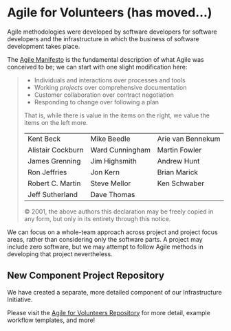 <!--
 Copyright (C) 2023 Innovate for Vegas Foundation
 
 This file is part of doc-org-howtos.
 
 doc-org-howtos is free software: you can redistribute it and/or modify
 it under the terms of the GNU General Public License as published by
 the Free Software Foundation, either version 3 of the License, or
 (at your option) any later version.
 
 doc-org-howtos is distributed in the hope that it will be useful,
 but WITHOUT ANY WARRANTY; without even the implied warranty of
 MERCHANTABILITY or FITNESS FOR A PARTICULAR PURPOSE.  See the
 GNU General Public License for more details.
 
 You should have received a copy of the GNU General Public License
 along with doc-org-howtos.  If not, see <http://www.gnu.org/licenses/>.
-->

# Agile for Volunteers (has moved…)

Agile methodologies were developed by software developers for software developers and the infrastructure in which the business of software development takes place.

The [Agile Manifesto](http://agilemanifesto.org/) is the fundamental description of what Agile was conceived to be; we can start with one slight modification here:

> - Individuals and interactions over processes and tools
> - Working *projects* over comprehensive documentation
> - Customer collaboration over contract negotiation
> - Responding to change over following a plan
>  
> That is, while there is value in the items on the right, we value the items on the left more.
>
> |                   |                 |                   |
> |-------------------|-----------------|-------------------|
> | Kent Beck         | Mike Beedle     | Arie van Bennekum |
> | Alistair Cockburn | Ward Cunningham | Martin Fowler     |
> | James Grenning    | Jim Highsmith   | Andrew Hunt       |
> | Ron Jeffries      | Jon Kern        | Brian Marick      |
> | Robert C. Martin  | Steve Mellor    | Ken Schwaber      |
> | Jeff Sutherland   | Dave Thomas     |                   |
>
> © 2001, the above authors this declaration may be freely copied in any form, but only in its entirety through this notice.

We can focus on a whole-team approach across project and project focus areas, rather than considering only the software parts. A project may include zero software, but we may attempt to follow Agile methods in developing that project nevertheless.

## New Component Project Repository

We have created a separate, more detailed component of our Infrastructure Initiative.

Please visit the [Agile for Volunteers Repository](https://github.com/InnovateForVegas/doc-agile-for-volunteers) for more detail, example workflow templates, and more!
